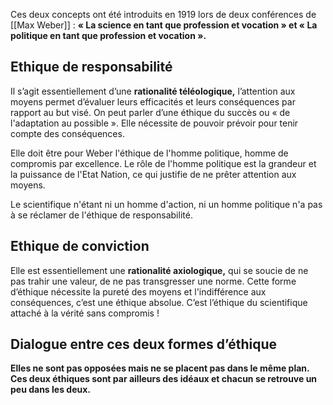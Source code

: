 Ces deux concepts ont été introduits en 1919 lors de deux conférences de [[Max Weber]] : **« La science en tant que profession et vocation » et « La politique en tant que profession et vocation ».**

## Ethique de responsabilité

Il s’agit essentiellement d’une **rationalité téléologique,** l’attention aux moyens permet d’évaluer leurs efficacités et leurs conséquences par rapport au but visé. On peut parler d’une éthique du succès ou « de l'adaptation au possible ». Elle nécessite de pouvoir prévoir pour tenir compte des conséquences.

Elle doit être pour Weber l'éthique de l'homme politique, homme de compromis par excellence. Le rôle de l'homme politique est la grandeur et la puissance de l'Etat Nation, ce qui justifie de ne prêter attention aux moyens.

Le scientifique n'étant ni un homme d'action, ni un homme politique n'a pas à se réclamer de l'éthique de responsabilité.

## Ethique de conviction

Elle est essentiellement une **rationalité axiologique,** qui se soucie de ne pas trahir une valeur, de ne pas transgresser une norme. Cette forme d’éthique nécessite la pureté des moyens et l'indifférence aux conséquences, c’est une éthique absolue. C’est l’éthique du scientifique attaché à la vérité sans compromis !

## Dialogue entre ces deux formes d’éthique

**Elles ne sont pas opposées mais ne se placent pas dans le même plan. Ces deux éthiques sont par ailleurs des idéaux et chacun se retrouve un peu dans les deux.**